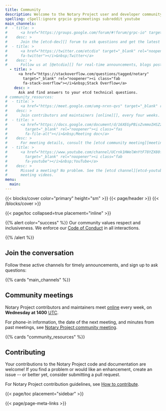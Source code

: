 ```yaml
---
title: Community
description: Welcome to the Notary Project user and developer community page
spelling: cSpell:ignore grpcio grpcmeetings subreddit youtube
main_channels:
#  - title: >
#      <a href="https://groups.google.com/forum/#!forum/grpc-io" target="_blank" rel="noopener"><i class="fab fa-google"></i>&nbsp;Google Group</a>
#    desc: >
#      Join the [etcd-dev][] forum to ask questions and get the latest etcd news.
#  - title: >
#      <a href="https://twitter.com/etcdio" target="_blank" rel="noopener"><i class="fab
#      fa-twitter"></i>&nbsp;Twitter</a>
#    desc: >
#      Follow us at [@etcdio][] for real-time announcements, blogs posts, and more.
  - title: >
      <a href="https://stackoverflow.com/questions/tagged/notary"
        target="_blank" rel="noopener"><i class="fab
        fa-stack-overflow"></i>&nbsp;Stack Overflow</a>
    desc: >
      Ask and find answers to your etcd technical questions.
# community_resources:
#  - title: >
#      <a href="https://meet.google.com/umg-nrxn-qvs" target="_blank" rel="noopener"><i class="fab fa-google"></i>&nbsp;Google Meet</a>
#    desc: >
#      Join contributors and maintainers [online][], every four weeks.
#  - title: >
#      <a href="https://docs.google.com/document/d/16XEGyPBisZvmmoIHSZzv__LoyOeluC5a4x353CX0SIM"
#        target="_blank" rel="noopener"><i class="fas
#        fa-file-alt"></i>&nbsp;Meeting doc</a>
#    desc: >
#      For meeting details, consult the [etcd community meeting][meeting-doc] document.
#  - title: >
#      <a href="https://www.youtube.com/channel/UCrnk1HWelWnYtF78YZX80fg"
#        target="_blank" rel="noopener"><i class="fab
#        fa-youtube"></i>&nbsp;YouTube</a>
#    desc: >
#      Missed a meeting? No problem. See the [etcd channel][etcd-youtube] for
#      meeting videos.
menu:
  main:
---
```


{{< blocks/cover color="primary" height="sm" >}}
{{< page/header >}}
{{< /blocks/cover >}}

<div class="container l-container--padded">

<div class="row">
{{< page/toc collapsed=true placement="inline" >}}
</div>

<div class="row">
<div class="col-12 col-lg-8">

{{% alert color="success" %}}
  <i class='fas fa-users'></i>
  Our community values respect and inclusiveness. We enforce our [Code of
  Conduct][] in all interactions.

  [Code of Conduct]: https://github.com/cncf/foundation/blob/master/code-of-conduct.md
{{% /alert %}}

## Join the conversation

Follow these active channels for timely announcements, and sign up to ask
questions:

{{% cards "main_channels" %}}

## Community meetings

Notary Project contributors and maintainers meet [online][] every week, on **Wednesday
at 1400** [UTC][].

For phone-in information, the date of the next meeting, and minutes from past
meetings, see [Notary Project community meeting][meeting-doc].

{{% cards "community_resources" %}}

## Contributing

Your contributions to the Notary Project code and documentation are welcome! If you find a
problem or would like an enhancement, create an issue -- or better yet, consider
submitting a pull request.

For Notary Project contribution guidelines, see [How to contribute][].

</div>

{{< page/toc placement="sidebar" >}}

</div>

{{< page/page-meta-links >}}

</div>

[@etcdio]: https://twitter.com/etcdio
[etcd-dev]: https://groups.google.com/forum/?hl=en#!forum/etcd-dev
[etcd-youtube]: https://www.youtube.com/channel/UC7tUWR24I5AR9NMsG-NYBlg
[How to contribute]: https://github.com/notaryproject/notaryproject/blob/main/CONTRIBUTING.md
[meeting-doc]: https://hackmd.io/_vrqBGAOSUC_VWvFzWruZw
[online]: https://zoom.us/j/6115932621?pwd=SGtsUXhQWHVvTjBuNnp4KzI1UFhyZz09
[UTC]: https://www.timeanddate.com/time/zone/timezone/utc
